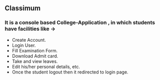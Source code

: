 ## Classimum
### It is a console based College-Application , in which students have facilities like ->
- Create Account.
- Login User.
- Fill Examination Form. 
- Download Admit card. 
- Take and view leaves. 
- Edit his/her personal details, etc.
- Once the student logout then it redirected to login page.
